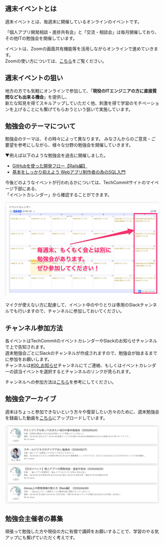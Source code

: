 ## 週末イベントとは
週末イベントとは、毎週末に開催しているオンラインのイベントです。

「個人アプリ開発相談・進捗共有会」と「交流・相談会」は毎月開催しており、  
その他ITの勉強会を開催しています。

イベントは、Zoomの画面共有機能等を活用しながらオンラインで進めていきます。  
Zoomの使い方については、[こちら](tutorial/preparation.md)をご覧ください。

## 週末イベントの狙い
地方の方でも気軽にオンラインで参加して、「**現役のITエンジニアの方に直接質問なども出来る機会**」を提供し、  
新たな知見を得てスキルアップしていただく他、刺激を得て学習のモチベーションを上げることにも繋げてもらおうという狙いで実施しています。

## 勉強会のテーマについて
勉強会のテーマは、その時々によって異なります。
みなさんからのご意見・ご要望を参考にしながら、様々な分野の勉強会を開催していきます。

▼例えば以下のような勉強会を過去に開催しました。   
- [GitHubを使った開発フロー【Rails編】](https://note.com/odagawa_tech/n/n3ffb695f914c)
- [基本をしっかり抑えよう Webアプリ制作者の為のSQL入門](https://note.com/tsuji_tech/n/n3cb82a652e60)

今後どのようなイベントが行われるかについては、TechCommitサイトのマイページ下部にある、  
「イベントカレンダー」から確認することができます。

![Googleカレンダー](images/online-event/google-calender.jpg)

マイクが使えない方に配慮して、イベント中のやりとりは専用のSlackチャンネルでも行いますので、チャンネルに参加しておいてください。  

## チャンネル参加方法
各イベントはTechCommitのイベントカレンダーやSlackのお知らせチャンネルで上で告知されます。  
週末勉強会ごとにSlackのチャンネルが作成されますので、勉強会が始まるまでに参加をお願いします。  
チャンネルは[#00_お知らせ](https://techcommit.slack.com/archives/CC8TJH6P8)チャンネルにてご連絡、もしくはイベントカレンダーの該当イベントを選択するとチャンネルのリンクが見られます。

チャンネルへの参加方法は[こちら](tutorial/join-slack-channel.md)を参考にしてください。

## 勉強会アーカイブ
週末はちょっと参加できないという方々や復習したい方々のために、週末勉強会を録画した動画を[こちら](https://www.tech-commit.jp/main/event_archives)にアップロードしています。

![イベントアーカイブ](images/online-event/event-archive.png)

## 勉強会主催者の募集
頑張って勉強した方や現役の方に有償で講師をお願いすることで、学習のやる気アップにも繋げていただく考えです。  
